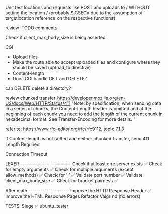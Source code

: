 Unit test locations
and requests like POST and uploads to / WITHOUT setting the location /
(probably SIGSEGV due to the assumption of targetlocation reference
on the respective functions)

review !TODO comments

Check if client_max_body_size is being asserted

CGI
- Upload files
- Make the route able to accept uploaded files and configure where they should be saved
  (upload_to directive)
- Content-length
- Does CGI handle GET and DELETE?

can DELETE delete a directory?

review chunked transfer
https://developer.mozilla.org/en-US/docs/Web/HTTP/Status/411
"Note: by specification, when sending data in a series of chunks, the Content-Length header is omitted and at the beginning of each chunk you need to add the length of the current chunk in hexadecimal format. See Transfer-Encoding for more details. "

refer to: https://www.rfc-editor.org/rfc/rfc9112, topic 7.1.3

if Content-length is not setted and neither chunked transfer, send 411 Length Required

Connection Timeout

LEXER -------------------------
Check if at least one server exists ✅
Check for empty arguments ✅
Check for multiple arguments (except allow_methods) ✅
Check for ';' ✅
Validate port number ✅
Validate client_max_body_size ✅
Check for bracket pairness ✅

After math --------------------
Improve the HTTP Response Header ✅
Improve the HTML Response Pages
Refactor
Valgrind (fix errors)

TESTS:
Siege ✅
ubuntu_tester
